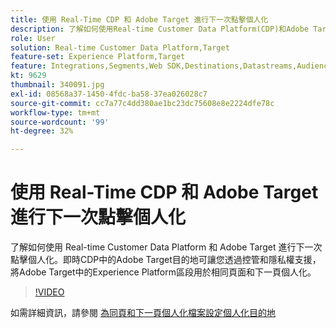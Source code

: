 ```yaml
---
title: 使用 Real-Time CDP 和 Adobe Target 進行下一次點擊個人化
description: 了解如何使用Real-time Customer Data Platform(CDP)和Adobe Target進行下一次點擊個人化。
role: User
solution: Real-time Customer Data Platform,Target
feature-set: Experience Platform,Target
feature: Integrations,Segments,Web SDK,Destinations,Datastreams,Audiences,Experience Targeting
kt: 9629
thumbnail: 340091.jpg
exl-id: 08568a37-1450-4fdc-ba58-37ea026028c7
source-git-commit: cc7a77c4dd380ae1bc23dc75608e8e2224dfe78c
workflow-type: tm+mt
source-wordcount: '99'
ht-degree: 32%

---
```


# 使用 Real-Time CDP 和 Adobe Target 進行下一次點擊個人化

了解如何使用 Real-time Customer Data Platform 和 Adobe Target 進行下一次點擊個人化。即時CDP中的Adobe Target目的地可讓您透過控管和隱私權支援，將Adobe Target中的Experience Platform區段用於相同頁面和下一頁個人化。

>[!VIDEO](https://video.tv.adobe.com/v/340091?quality=12&learn=on)

如需詳細資訊，請參閱 [為同頁和下一頁個人化檔案設定個人化目的地](https://experienceleague.adobe.com/docs/experience-platform/destinations/ui/activate/configure-personalization-destinations.html)
